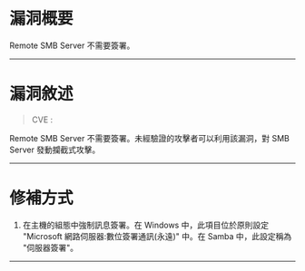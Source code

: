 # 漏洞概要

Remote SMB Server 不需要簽署。


---

# 漏洞敘述

> CVE : 

Remote SMB Server 不需要簽署。未經驗證的攻擊者可以利用該漏洞，對 SMB Server 發動攔截式攻擊。


---

# 修補方式

1. 在主機的組態中強制訊息簽署。在 Windows 中，此項目位於原則設定 "Microsoft 網路伺服器:數位簽署通訊(永遠)" 中。在 Samba 中，此設定稱為 "伺服器簽署"。


---
